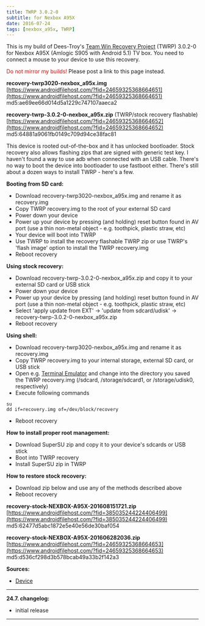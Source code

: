 ```yaml
---
title: TWRP 3.0.2-0
subtitle: for Nexbox A95X
date: 2016-07-24
tags: [nexbox_a95x, TWRP]
---
```


This is my build of Dees-Troy's [Team Win Recovery Project](https://twrp.me) (TWRP) 3.0.2-0 for Nexbox A95X (Amlogic S905 with Android 5.1) TV box. You need to connect a mouse to your device to use this recovery.

<span style="color:#FF0000;">Do not mirror my builds!</span> Please post a link to this page instead.

**recovery-twrp3020-nexbox_a95x.img**  
[https://www.androidfilehost.com/?fid=24659325368664651](https://www.androidfilehost.com/?fid=24659325368664651)  
md5:ae69ee66d014d5a1229c747107aaeca2

**recovery-twrp-3.0.2-0-nexbox_a95x.zip** (TWRP/stock recovery flashable)  
[https://www.androidfilehost.com/?fid=24659325368664652](https://www.androidfilehost.com/?fid=24659325368664652)  
md5:64881a9061fb0149c709d94ce38fac81

This device is rooted out-of-the-box and it has unlocked bootloader. Stock recovery also allows flashing zips that are signed with generic test key. I haven't found a way to use adb when connected with an USB cable. There's no way to boot the device into bootloader to use fastboot either. There's still about a dozen ways to install TWRP - here's a few.

**Booting from SD card:**

- Download recovery-twrp3020-nexbox_a95x.img and rename it as recovery.img
- Copy TWRP recovery.img to the root of your external SD card
- Power down your device
- Power up your device by pressing (and holding) reset button found in AV port (use a thin non-metal object - e.g. toothpick, plastic straw, etc)
- Your device will boot into TWRP
- Use TWRP to install the recovery flashable TWRP zip or use TWRP's 'flash image' option to install the TWRP recovery.img
- Reboot recovery

**Using stock recovery:**

- Download recovery-twrp-3.0.2-0-nexbox_a95x.zip and copy it to your external SD card or USB stick
- Power down your device
- Power up your device by pressing (and holding) reset button found in AV port (use a thin non-metal object - e.g. toothpick, plastic straw, etc)
- Select 'apply update from EXT' -> 'update from sdcard/udisk' -> recovery-twrp-3.0.2-0-nexbox_a95x.zip
- Reboot recovery

**Using shell:**

- Download recovery-twrp3020-nexbox_a95x.img and rename it as recovery.img
- Copy TWRP recovery.img to your internal storage, external SD card, or USB stick
- Open e.g. [Terminal Emulator](https://play.google.com/store/apps/details?id=jackpal.androidterm) and change into the directory you saved the TWRP recovery.img (/sdcard, /storage/sdcard1, or /storage/udisk0, respectively)
- Execute following commands

```
su
dd if=recovery.img of=/dev/block/recovery
```

- Reboot recovery

**How to install proper root management:**

- Download SuperSU zip and copy it to your device's sdcards or USB stick
- Boot into TWRP recovery
- Install SuperSU zip in TWRP

**How to restore stock recovery:**

- Download zip below and use any of the methods described above
- Reboot recovery

**recovery-stock-NEXBOX-A95X-201608151721.zip**  
[https://www.androidfilehost.com/?fid=385035244224406499](https://www.androidfilehost.com/?fid=385035244224406499)  
md5:62477d5abc1872e5e40e56de30baf054

**recovery-stock-NEXBOX-A95X-201606282036.zip**  
[https://www.androidfilehost.com/?fid=24659325368664653](https://www.androidfilehost.com/?fid=24659325368664653)  
md5:d536cf298d3b578bcab49a33b2f142a3

**Sources:**

- [Device](https://github.com/KonstaT/android_device_amlogic_nexbox_a95x/tree/android-5.1)

----

**24.7. changelog:**

- initial release

----
